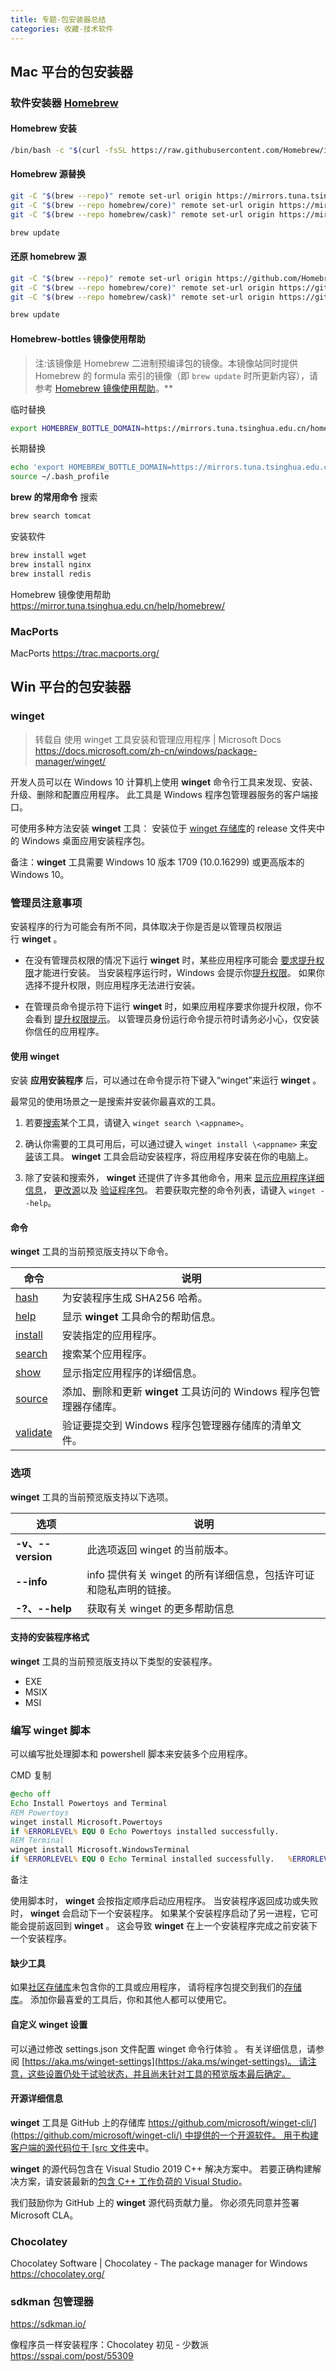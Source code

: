```yaml
---
title: 专题-包安装器总结
categories: 收藏-技术软件
---
```


## Mac 平台的包安装器

### 软件安装器 [Homebrew](https://brew.sh/index_zh-cn)

#### Homebrew 安装

```sh
/bin/bash -c "$(curl -fsSL https://raw.githubusercontent.com/Homebrew/install/HEAD/install.sh)"
```

#### Homebrew 源替换

```sh
git -C "$(brew --repo)" remote set-url origin https://mirrors.tuna.tsinghua.edu.cn/git/homebrew/brew.git
git -C "$(brew --repo homebrew/core)" remote set-url origin https://mirrors.tuna.tsinghua.edu.cn/git/homebrew/homebrew-core.git
git -C "$(brew --repo homebrew/cask)" remote set-url origin https://mirrors.tuna.tsinghua.edu.cn/git/homebrew/homebrew-cask.git

brew update
```

#### 还原 homebrew 源

```sh
git -C "$(brew --repo)" remote set-url origin https://github.com/Homebrew/brew.git
git -C "$(brew --repo homebrew/core)" remote set-url origin https://github.com/Homebrew/homebrew-core.git
git -C "$(brew --repo homebrew/cask)" remote set-url origin https://github.com/Homebrew/homebrew-cask.git

brew update
```

#### Homebrew-bottles 镜像使用帮助

> 注:该镜像是 Homebrew 二进制预编译包的镜像。本镜像站同时提供 Homebrew 的 formula 索引的镜像（即 `brew update` 时所更新内容），请参考 [Homebrew 镜像使用帮助](https://mirrors.tuna.tsinghua.edu.cn/help/homebrew/)。**

临时替换

```sh
export HOMEBREW_BOTTLE_DOMAIN=https://mirrors.tuna.tsinghua.edu.cn/homebrew-bottles
```

长期替换

```sh
echo 'export HOMEBREW_BOTTLE_DOMAIN=https://mirrors.tuna.tsinghua.edu.cn/homebrew-bottles' >> ~/.bash_profile
source ~/.bash_profile
```

**brew 的常用命令**
搜索

```sh
brew search tomcat
```

安装软件

```sh
brew install wget
brew install nginx
brew install redis
```

Homebrew 镜像使用帮助 <https://mirror.tuna.tsinghua.edu.cn/help/homebrew/>

### MacPorts

MacPorts
<https://trac.macports.org/>

## Win 平台的包安装器

### winget

> 转载自 使用 winget 工具安装和管理应用程序 | Microsoft Docs
<https://docs.microsoft.com/zh-cn/windows/package-manager/winget/>

开发人员可以在 Windows 10 计算机上使用 **winget** 命令行工具来发现、安装、升级、删除和配置应用程序。 此工具是 Windows 程序包管理器服务的客户端接口。

可使用多种方法安装 **winget** 工具：
安装位于 [winget 存储库](https://github.com/microsoft/winget-cli)的 release 文件夹中的 Windows 桌面应用安装程序包。

备注：**winget** 工具需要 Windows 10 版本 1709 (10.0.16299) 或更高版本的 Windows 10。

### [](https://docs.microsoft.com/zh-cn/windows/package-manager/winget/#administrator-considerations)管理员注意事项

安装程序的行为可能会有所不同，具体取决于你是否是以管理员权限运行 **winget** 。

* 在没有管理员权限的情况下运行 **winget** 时，某些应用程序可能会 [要求提升权限](https://docs.microsoft.com/zh-cn/windows/security/identity-protection/user-account-control/)才能进行安装。 当安装程序运行时，Windows 会提示你[提升权限](https://docs.microsoft.com/zh-cn/windows/security/identity-protection/user-account-control)。 如果你选择不提升权限，则应用程序无法进行安装。

* 在管理员命令提示符下运行 **winget** 时，如果应用程序要求你提升权限，你不会看到 [提升权限提示](https://docs.microsoft.com/zh-cn/windows/security/identity-protection/user-account-control/how-user-account-control-works)。 以管理员身份运行命令提示符时请务必小心，仅安装你信任的应用程序。

#### [](https://docs.microsoft.com/zh-cn/windows/package-manager/winget/#use-winget)使用 winget

安装 **应用安装程序** 后，可以通过在命令提示符下键入“winget”来运行 **winget** 。

最常见的使用场景之一是搜索并安装你最喜欢的工具。

1. 若要[搜索](https://docs.microsoft.com/zh-cn/windows/package-manager/winget/search)某个工具，请键入 `winget search \<appname>`。

2. 确认你需要的工具可用后，可以通过键入 `winget install \<appname>` 来[安装](https://docs.microsoft.com/zh-cn/windows/package-manager/winget/install)该工具。 **winget** 工具会启动安装程序，将应用程序安装在你的电脑上。

3. 除了安装和搜索外， **winget** 还提供了许多其他命令，用来 [显示应用程序详细信息](https://docs.microsoft.com/zh-cn/windows/package-manager/winget/show)， [更改源](https://docs.microsoft.com/zh-cn/windows/package-manager/winget/source)以及 [验证程序包](https://docs.microsoft.com/zh-cn/windows/package-manager/winget/validate)。 若要获取完整的命令列表，请键入 `winget --help`。

#### [](https://docs.microsoft.com/zh-cn/windows/package-manager/winget/#commands)命令

**winget** 工具的当前预览版支持以下命令。

| 命令 | 说明 |
| --- | --- |
| [hash](https://docs.microsoft.com/zh-cn/windows/package-manager/winget/hash) | 为安装程序生成 SHA256 哈希。 |
| [help](https://docs.microsoft.com/zh-cn/windows/package-manager/winget/help) | 显示 **winget** 工具命令的帮助信息。 |
| [install](https://docs.microsoft.com/zh-cn/windows/package-manager/winget/install) | 安装指定的应用程序。 |
| [search](https://docs.microsoft.com/zh-cn/windows/package-manager/winget/search) | 搜索某个应用程序。 |
| [show](https://docs.microsoft.com/zh-cn/windows/package-manager/winget/show) | 显示指定应用程序的详细信息。 |
| [source](https://docs.microsoft.com/zh-cn/windows/package-manager/winget/source) | 添加、删除和更新 **winget** 工具访问的 Windows 程序包管理器存储库。 |
| [validate](https://docs.microsoft.com/zh-cn/windows/package-manager/winget/validate) | 验证要提交到 Windows 程序包管理器存储库的清单文件。 |

### [](https://docs.microsoft.com/zh-cn/windows/package-manager/winget/#options)选项

**winget** 工具的当前预览版支持以下选项。

| 选项 | 说明 |
| --- | --- |
| **-v、--version** | 此选项返回 winget 的当前版本。 |
| **--info** | info 提供有关 winget 的所有详细信息，包括许可证和隐私声明的链接。 |
| **-?、--help** | 获取有关 winget 的更多帮助信息 |

#### [](https://docs.microsoft.com/zh-cn/windows/package-manager/winget/#supported-installer-formats)支持的安装程序格式

**winget** 工具的当前预览版支持以下类型的安装程序。

* EXE
* MSIX
* MSI

### [](https://docs.microsoft.com/zh-cn/windows/package-manager/winget/#scripting-winget)编写 winget 脚本

可以编写批处理脚本和 powershell 脚本来安装多个应用程序。

CMD 复制

```bat
@echo off
Echo Install Powertoys and Terminal
REM Powertoys
winget install Microsoft.Powertoys
if %ERRORLEVEL% EQU 0 Echo Powertoys installed successfully.
REM Terminal
winget install Microsoft.WindowsTerminal
if %ERRORLEVEL% EQU 0 Echo Terminal installed successfully.   %ERRORLEVEL%
```

备注

使用脚本时， **winget** 会按指定顺序启动应用程序。 当安装程序返回成功或失败时， **winget** 会启动下一个安装程序。 如果某个安装程序启动了另一进程，它可能会提前返回到 **winget** 。 这会导致 **winget** 在上一个安装程序完成之前安装下一个安装程序。

#### [](https://docs.microsoft.com/zh-cn/windows/package-manager/winget/#missing-tools)缺少工具

如果[社区存储库](https://docs.microsoft.com/zh-cn/windows/package-manager/package/repository)未包含你的工具或应用程序， 请将程序包提交到我们的[存储库](https://github.com/microsoft/winget-pkgs)。 添加你最喜爱的工具后，你和其他人都可以使用它。

#### [](https://docs.microsoft.com/zh-cn/windows/package-manager/winget/#customize-winget-settings)自定义 winget 设置

可以通过修改 settings.json 文件配置 winget 命令行体验 。 有关详细信息，请参阅 [https://aka.ms/winget-settings](https://aka.ms/winget-settings)。 请注意，这些设置仍处于试验状态，并且尚未针对工具的预览版本最后确定。

#### [](https://docs.microsoft.com/zh-cn/windows/package-manager/winget/#open-source-details)开源详细信息

**winget** 工具是 GitHub 上的存储库 [https://github.com/microsoft/winget-cli/](https://github.com/microsoft/winget-cli/) 中提供的一个开源软件。 用于构建客户端的源代码位于 [src 文件夹](https://github.com/microsoft/winget-cli/tree/master/src)中。

**winget** 的源代码包含在 Visual Studio 2019 C++ 解决方案中。 若要正确构建解决方案，请安装最新的[包含 C++ 工作负荷的 Visual Studio](https://visualstudio.microsoft.com/downloads/)。

我们鼓励你为 GitHub 上的 **winget** 源代码贡献力量。 你必须先同意并签署 Microsoft CLA。

### Chocolatey

Chocolatey Software | Chocolatey - The package manager for Windows
<https://chocolatey.org/>

### sdkman 包管理器

<https://sdkman.io/>

像程序员一样安装程序：Chocolatey 初见 - 少数派
<https://sspai.com/post/55309>
